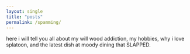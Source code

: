 ```yaml
---
layout: single
title: "posts"
permalink: /spamming/
---
```


here i will tell you all about my will wood addiction, my hobbies, why i love splatoon, and the latest dish at moody dining that SLAPPED.
